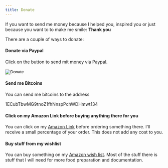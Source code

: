 ```yaml
---
title: Donate
---
```


If you want to send me money because I helped you, inspired you or just because you want to to make me smile: **Thank you**

There are a couple of ways to donate:

#### Donate via Paypal

Click on the button to send mit money via Paypal.

<form action="https://www.paypal.com/cgi-bin/webscr" method="post" target="_top">
<input type="hidden" name="cmd" value="_s-xclick">
<input type="hidden" name="hosted_button_id" value="49YLNA698WKBW">
<input type="image" src="https://www.paypalobjects.com/de_DE/DE/i/btn/btn_donateCC_LG.gif" border="0" name="submit" alt="Donate">
<img alt="" border="0" src="https://www.paypalobjects.com/de_DE/i/scr/pixel.gif" width="1" height="1">
</form>

#### Send me Bitcoins

You can send me bitcoins to the address 

1ECubTbwMG9tnoZ1fhNnspPchWDHmwt134

#### Click on my Amazon Link before buying anything there for you

You can click on my [Amazon Link] before ordering something there. I'll receive a small percentage of your order. This does not add any cost to you.

[Amazon Link]: http://www.amazon.de/ref=as_li_ss_tl?_encoding=UTF8&camp=1638&creative=19454&linkCode=ur2&site-redirect=de&tag=jennblog-21

#### Buy stuff from my wishlist

You can buy something on my [Amazon wish list]. Most of the stuff there is stuff that I will need for more food preparation and documentation.

[Amazon wish list]: http://www.amazon.de/registry/wishlist/5BZDXTAA9HOL/ref=as_li_ss_tl?_encoding=UTF8&camp=1638&creative=19454&linkCode=ur2&site-redirect=de&sort=priority&tag=jennblog-21&view=null




